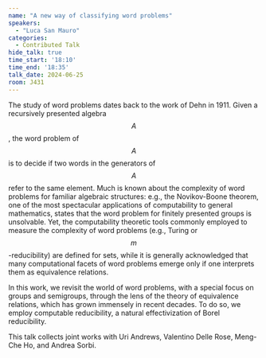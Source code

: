 ```yaml
---
name: "A new way of classifying word problems"
speakers:
  - "Luca San Mauro"
categories:
  - Contributed Talk
hide_talk: true
time_start: '18:10'
time_end: '18:35'
talk_date: 2024-06-25
room: J431
---
```






The study of word problems dates back to the work of Dehn in 1911. Given a recursively presented algebra $$A$$, the word problem of $$A$$ is to decide if two words in the generators of $$A$$ refer to the same element. Much is known about the complexity of word problems for familiar algebraic structures: e.g., the Novikov-Boone theorem, one of the most spectacular applications of computability to general mathematics, states that the word problem for finitely presented groups is unsolvable. Yet, the computability theoretic tools commonly employed to measure the complexity of word problems (e.g., Turing or $$m$$-reducibility) are defined for sets, while it is generally acknowledged that many computational facets of word problems emerge only if one interprets them as equivalence relations. 

In this work, we revisit the world of word problems, with a special focus on groups and semigroups, through the lens of the theory of equivalence relations, which has grown immensely in recent decades. To do so, we employ computable reducibility, a natural effectivization of Borel reducibility.
	


This talk collects joint works with Uri Andrews, Valentino Delle Rose, Meng-Che Ho, and Andrea Sorbi.











